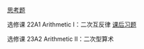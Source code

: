 [思考题](https://qiuszms.github.io/2022-2023_Extra_Problems.pdf)

选修课 22A1 Arithmetic I：二次互反律 [课后习题](https://qiuszms.github.io/22A1.pdf)

选修课 23A2 Arithmetic II：二次型算术
